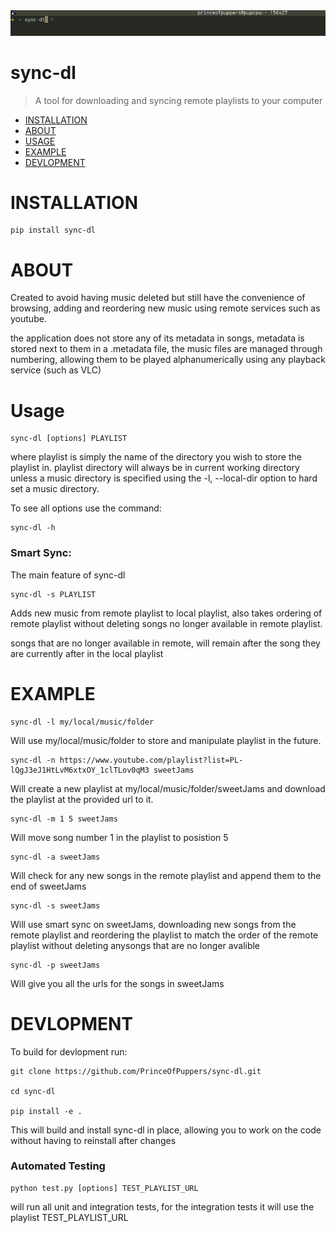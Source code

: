 <img src="banner.gif" />

# sync-dl
> A tool for downloading and syncing remote playlists to your computer
- [INSTALLATION](#INSTALLATION)
- [ABOUT](#ABOUT)
- [USAGE](#USAGE)
- [EXAMPLE](#EXAMPLE)
- [DEVLOPMENT](#DEVLOPMENT)


# INSTALLATION
``` 
pip install sync-dl
```

# ABOUT
Created to avoid having music deleted but still have the convenience of browsing, adding and reordering new music using remote services such as youtube.

the application does not store any of its metadata in songs, metadata is stored next to them in a .metadata file, the music files are managed through numbering, allowing them to be played alphanumerically using any playback service (such as VLC)


# Usage
```
sync-dl [options] PLAYLIST
```
where playlist is simply the name of the directory you wish to store the playlist in. playlist directory will always be in current working directory unless a music directory is specified using the -l, --local-dir option to hard set a music directory.

To see all options use the command:
```
sync-dl -h
```

### Smart Sync:
The main feature of sync-dl
```
sync-dl -s PLAYLIST
```
Adds new music from remote playlist to local playlist, also takes ordering of remote playlist
without deleting songs no longer available in remote playlist.

songs that are no longer available in remote, will remain after the song they are currently after
in the local playlist


# EXAMPLE
```
sync-dl -l my/local/music/folder
```
Will use my/local/music/folder to store and manipulate playlist in the future.
```
sync-dl -n https://www.youtube.com/playlist?list=PL-lQgJ3eJ1HtLvM6xtxOY_1clTLov0qM3 sweetJams
```
Will create a new playlist at my/local/music/folder/sweetJams and
download the playlist at the provided url to it.

```
sync-dl -m 1 5 sweetJams
```
Will move song number 1 in the playlist to posistion 5
```
sync-dl -a sweetJams
```
Will check for any new songs in the remote playlist and append them to the end of sweetJams
```
sync-dl -s sweetJams
```
Will use smart sync on sweetJams, downloading new songs from the remote playlist and reordering the playlist to match the order of the remote playlist without deleting anysongs that are no longer avalible
```
sync-dl -p sweetJams
```
Will give you all the urls for the songs in sweetJams


# DEVLOPMENT
To build for devlopment run:
```
git clone https://github.com/PrinceOfPuppers/sync-dl.git

cd sync-dl

pip install -e .
```
This will build and install sync-dl in place, allowing you to work on the code without having to reinstall after changes

### Automated Testing
```
python test.py [options] TEST_PLAYLIST_URL
```
will run all unit and integration tests, for the integration tests it will use the playlist TEST_PLAYLIST_URL
